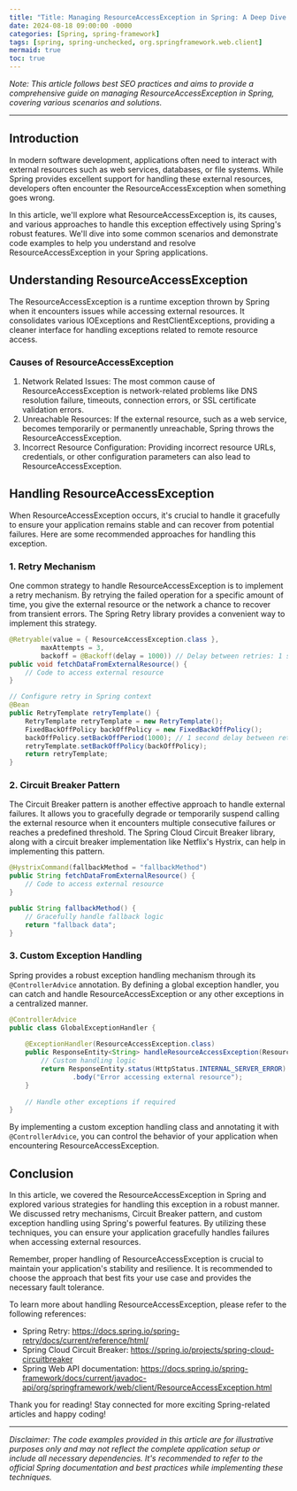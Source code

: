 ```yaml
---
title: "Title: Managing ResourceAccessException in Spring: A Deep Dive into Handling External Resource Exceptions"
date: 2024-08-18 09:00:00 -0000
categories: [Spring, spring-framework]
tags: [spring, spring-unchecked, org.springframework.web.client]
mermaid: true
toc: true
---
```



*Note: This article follows best SEO practices and aims to provide a comprehensive guide on managing ResourceAccessException in Spring, covering various scenarios and solutions.*

---

## Introduction

In modern software development, applications often need to interact with external resources such as web services, databases, or file systems. While Spring provides excellent support for handling these external resources, developers often encounter the ResourceAccessException when something goes wrong.

In this article, we'll explore what ResourceAccessException is, its causes, and various approaches to handle this exception effectively using Spring's robust features. We'll dive into some common scenarios and demonstrate code examples to help you understand and resolve ResourceAccessException in your Spring applications.

## Understanding ResourceAccessException

The ResourceAccessException is a runtime exception thrown by Spring when it encounters issues while accessing external resources. It consolidates various IOExceptions and RestClientExceptions, providing a cleaner interface for handling exceptions related to remote resource access.

### Causes of ResourceAccessException

1. Network Related Issues: The most common cause of ResourceAccessException is network-related problems like DNS resolution failure, timeouts, connection errors, or SSL certificate validation errors.
2. Unreachable Resources: If the external resource, such as a web service, becomes temporarily or permanently unreachable, Spring throws the ResourceAccessException.
3. Incorrect Resource Configuration: Providing incorrect resource URLs, credentials, or other configuration parameters can also lead to ResourceAccessException.

## Handling ResourceAccessException

When ResourceAccessException occurs, it's crucial to handle it gracefully to ensure your application remains stable and can recover from potential failures. Here are some recommended approaches for handling this exception.

### 1. Retry Mechanism

One common strategy to handle ResourceAccessException is to implement a retry mechanism. By retrying the failed operation for a specific amount of time, you give the external resource or the network a chance to recover from transient errors. The Spring Retry library provides a convenient way to implement this strategy.

```java
@Retryable(value = { ResourceAccessException.class },
        maxAttempts = 3,
        backoff = @Backoff(delay = 1000)) // Delay between retries: 1 second
public void fetchDataFromExternalResource() {
    // Code to access external resource
}

// Configure retry in Spring context
@Bean
public RetryTemplate retryTemplate() {
    RetryTemplate retryTemplate = new RetryTemplate();
    FixedBackOffPolicy backOffPolicy = new FixedBackOffPolicy();
    backOffPolicy.setBackOffPeriod(1000); // 1 second delay between retries
    retryTemplate.setBackOffPolicy(backOffPolicy);
    return retryTemplate;
}
```

### 2. Circuit Breaker Pattern

The Circuit Breaker pattern is another effective approach to handle external failures. It allows you to gracefully degrade or temporarily suspend calling the external resource when it encounters multiple consecutive failures or reaches a predefined threshold. The Spring Cloud Circuit Breaker library, along with a circuit breaker implementation like Netflix's Hystrix, can help in implementing this pattern.

```java
@HystrixCommand(fallbackMethod = "fallbackMethod")
public String fetchDataFromExternalResource() {
    // Code to access external resource
}

public String fallbackMethod() {
    // Gracefully handle fallback logic
    return "fallback data";
}
```

### 3. Custom Exception Handling

Spring provides a robust exception handling mechanism through its `@ControllerAdvice` annotation. By defining a global exception handler, you can catch and handle ResourceAccessException or any other exceptions in a centralized manner.

```java
@ControllerAdvice
public class GlobalExceptionHandler {
  
    @ExceptionHandler(ResourceAccessException.class)
    public ResponseEntity<String> handleResourceAccessException(ResourceAccessException ex) {
        // Custom handling logic
        return ResponseEntity.status(HttpStatus.INTERNAL_SERVER_ERROR)
                .body("Error accessing external resource");
    }
  
    // Handle other exceptions if required
}
```

By implementing a custom exception handling class and annotating it with `@ControllerAdvice`, you can control the behavior of your application when encountering ResourceAccessException.

## Conclusion

In this article, we covered the ResourceAccessException in Spring and explored various strategies for handling this exception in a robust manner. We discussed retry mechanisms, Circuit Breaker pattern, and custom exception handling using Spring's powerful features. By utilizing these techniques, you can ensure your application gracefully handles failures when accessing external resources.

Remember, proper handling of ResourceAccessException is crucial to maintain your application's stability and resilience. It is recommended to choose the approach that best fits your use case and provides the necessary fault tolerance.

To learn more about handling ResourceAccessException, please refer to the following references:

- Spring Retry: https://docs.spring.io/spring-retry/docs/current/reference/html/
- Spring Cloud Circuit Breaker: https://spring.io/projects/spring-cloud-circuitbreaker
- Spring Web API documentation: https://docs.spring.io/spring-framework/docs/current/javadoc-api/org/springframework/web/client/ResourceAccessException.html

Thank you for reading! Stay connected for more exciting Spring-related articles and happy coding!

---

*Disclaimer: The code examples provided in this article are for illustrative purposes only and may not reflect the complete application setup or include all necessary dependencies. It's recommended to refer to the official Spring documentation and best practices while implementing these techniques.*